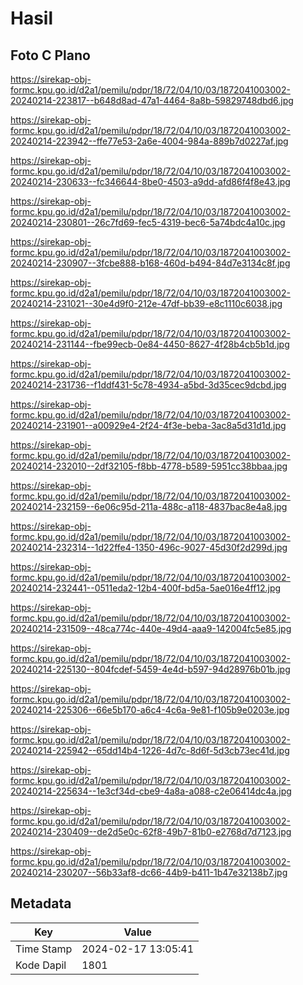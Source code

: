 # Hasil

## Foto C Plano

https://sirekap-obj-formc.kpu.go.id/d2a1/pemilu/pdpr/18/72/04/10/03/1872041003002-20240214-223817--b648d8ad-47a1-4464-8a8b-59829748dbd6.jpg

https://sirekap-obj-formc.kpu.go.id/d2a1/pemilu/pdpr/18/72/04/10/03/1872041003002-20240214-223942--ffe77e53-2a6e-4004-984a-889b7d0227af.jpg

https://sirekap-obj-formc.kpu.go.id/d2a1/pemilu/pdpr/18/72/04/10/03/1872041003002-20240214-230633--fc346644-8be0-4503-a9dd-afd86f4f8e43.jpg

https://sirekap-obj-formc.kpu.go.id/d2a1/pemilu/pdpr/18/72/04/10/03/1872041003002-20240214-230801--26c7fd69-fec5-4319-bec6-5a74bdc4a10c.jpg

https://sirekap-obj-formc.kpu.go.id/d2a1/pemilu/pdpr/18/72/04/10/03/1872041003002-20240214-230907--3fcbe888-b168-460d-b494-84d7e3134c8f.jpg

https://sirekap-obj-formc.kpu.go.id/d2a1/pemilu/pdpr/18/72/04/10/03/1872041003002-20240214-231021--30e4d9f0-212e-47df-bb39-e8c1110c6038.jpg

https://sirekap-obj-formc.kpu.go.id/d2a1/pemilu/pdpr/18/72/04/10/03/1872041003002-20240214-231144--fbe99ecb-0e84-4450-8627-4f28b4cb5b1d.jpg

https://sirekap-obj-formc.kpu.go.id/d2a1/pemilu/pdpr/18/72/04/10/03/1872041003002-20240214-231736--f1ddf431-5c78-4934-a5bd-3d35cec9dcbd.jpg

https://sirekap-obj-formc.kpu.go.id/d2a1/pemilu/pdpr/18/72/04/10/03/1872041003002-20240214-231901--a00929e4-2f24-4f3e-beba-3ac8a5d31d1d.jpg

https://sirekap-obj-formc.kpu.go.id/d2a1/pemilu/pdpr/18/72/04/10/03/1872041003002-20240214-232010--2df32105-f8bb-4778-b589-5951cc38bbaa.jpg

https://sirekap-obj-formc.kpu.go.id/d2a1/pemilu/pdpr/18/72/04/10/03/1872041003002-20240214-232159--6e06c95d-211a-488c-a118-4837bac8e4a8.jpg

https://sirekap-obj-formc.kpu.go.id/d2a1/pemilu/pdpr/18/72/04/10/03/1872041003002-20240214-232314--1d22ffe4-1350-496c-9027-45d30f2d299d.jpg

https://sirekap-obj-formc.kpu.go.id/d2a1/pemilu/pdpr/18/72/04/10/03/1872041003002-20240214-232441--0511eda2-12b4-400f-bd5a-5ae016e4ff12.jpg

https://sirekap-obj-formc.kpu.go.id/d2a1/pemilu/pdpr/18/72/04/10/03/1872041003002-20240214-231509--48ca774c-440e-49d4-aaa9-142004fc5e85.jpg

https://sirekap-obj-formc.kpu.go.id/d2a1/pemilu/pdpr/18/72/04/10/03/1872041003002-20240214-225130--804fcdef-5459-4e4d-b597-94d28976b01b.jpg

https://sirekap-obj-formc.kpu.go.id/d2a1/pemilu/pdpr/18/72/04/10/03/1872041003002-20240214-225306--66e5b170-a6c4-4c6a-9e81-f105b9e0203e.jpg

https://sirekap-obj-formc.kpu.go.id/d2a1/pemilu/pdpr/18/72/04/10/03/1872041003002-20240214-225942--65dd14b4-1226-4d7c-8d6f-5d3cb73ec41d.jpg

https://sirekap-obj-formc.kpu.go.id/d2a1/pemilu/pdpr/18/72/04/10/03/1872041003002-20240214-225634--1e3cf34d-cbe9-4a8a-a088-c2e06414dc4a.jpg

https://sirekap-obj-formc.kpu.go.id/d2a1/pemilu/pdpr/18/72/04/10/03/1872041003002-20240214-230409--de2d5e0c-62f8-49b7-81b0-e2768d7d7123.jpg

https://sirekap-obj-formc.kpu.go.id/d2a1/pemilu/pdpr/18/72/04/10/03/1872041003002-20240214-230207--56b33af8-dc66-44b9-b411-1b47e32138b7.jpg


## Metadata

| Key        | Value               |
| ---------- | ------------------- |
| Time Stamp | 2024-02-17 13:05:41 |
| Kode Dapil | 1801                |



